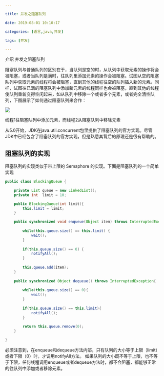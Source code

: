 ```yaml
---

title: 并发之阻塞队列

date: 2019-08-01 10:10:17

categories: [语言,java,并发]

tags: [并发]

---
```


介绍 并发之阻塞队列

<!--more-->

阻塞队列与普通队列的区别在于，当队列是空的时，从队列中获取元素的操作将会被阻塞，或者当队列是满时，往队列里添加元素的操作会被阻塞。试图从空的阻塞队列中获取元素的线程将会被阻塞，直到其他的线程往空的队列插入新的元素。同样，试图往已满的阻塞队列中添加新元素的线程同样也会被阻塞，直到其他的线程使队列重新变得空闲起来，如从队列中移除一个或者多个元素，或者完全清空队列，下图展示了如何通过阻塞队列来合作：

![](/images/并发之阻塞队列/阻塞队列.png)

线程1往阻塞队列中添加元素，而线程2从阻塞队列中移除元素

从5.0开始，JDK在java.util.concurrent包里提供了阻塞队列的官方实现。尽管JDK中已经包含了阻塞队列的官方实现，但是熟悉其背后的原理还是很有帮助的。

## 阻塞队列的实现

阻塞队列的实现类似于带上限的 Semaphore 的实现。下面是阻塞队列的一个简单实现

```java
public class BlockingQueue {

    private List queue = new LinkedList();
    private int  limit = 10;

    public BlockingQueue(int limit){
        this.limit = limit;
    }

    public synchronized void enqueue(Object item) throws InterruptedException  {
    
        while(this.queue.size() == this.limit) { 
            wait();
        }
    
        if(this.queue.size() == 0) {
            notifyAll();
        }
        
        this.queue.add(item);
    }
    
    public synchronized Object dequeue() throws InterruptedException{
    
        while(this.queue.size() == 0){
            wait();
        }
        
        if(this.queue.size() == this.limit){
            notifyAll();
        }
        
        return this.queue.remove(0);
    }

}
```

必须注意到，在enqueue和dequeue方法内部，只有队列的大小等于上限（limit）或者下限（0）时，才调用notifyAll方法。
如果队列的大小既不等于上限，也不等于下限，任何线程调用enqueue或者dequeue方法时，都不会阻塞，都能够正常的往队列中添加或者移除元素。